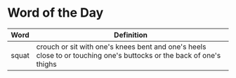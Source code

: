 # Word of the Day

|Word|Definition|
|---|---|
|squat|crouch or sit with one's knees bent and one's heels close to or touching one's buttocks or the back of one's thighs|